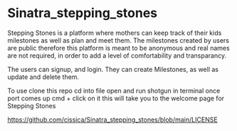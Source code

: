 
# Sinatra_stepping_stones
Stepping Stones is a platform where mothers can keep track of their kids milestones as well as plan and meet them. The milestones created by users are public therefore this platform is meant to be anonymous and real names are not required, in order to add a level of comfortability and transparancy. 

The users can signup, and login. 
They can create Milestones, as well as update and delete them. 

To use clone this repo
cd into file
open and run shotgun in terminal
once port comes up cmd + click on it 
this will take you to the welcome page for Stepping Stones  

https://github.com/cissica/Sinatra_stepping_stones/blob/main/LICENSE
